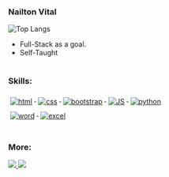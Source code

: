 ### Nailton Vital 
![Top Langs](https://github-readme-stats.vercel.app/api/top-langs/?username=nailtonvital&layout=compact&theme=dark)

- Full-Stack as a goal.
- Self-Taught

<h1>

### Skills: 
<p align="left">
  <a href="#">
    <img src="https://img.shields.io/badge/HTML5-E34F26?style=for-the-badge&logo=html5&logoColor=white" alt="html" style="vertical-align:top; margin:6px 4px">
  </a>  
  <a href="#">
    <img src="https://img.shields.io/badge/CSS3-1572B6?style=for-the-badge&logo=css3&logoColor=white" alt="css" style="vertical-align:top; margin:6px 4px">
  </a> 
  <a href="#">
    <img src="https://img.shields.io/badge/Bootstrap-563D7C?style=for-the-badge&logo=bootstrap&logoColor=white" alt="bootstrap" style="vertical-align:top; margin:6px 4px">
  </a> 
  <a href="#">
    <img src="https://img.shields.io/badge/JavaScript-F7DF1E?style=for-the-badge&logo=javascript&logoColor=black" alt="JS" style="vertical-align:top; margin:6px 4px">
  </a> 
  <a href="#">
    <img src="https://img.shields.io/badge/Python-3776AB?style=for-the-badge&logo=python&logoColor=white" alt="python" style="vertical-align:top; margin:6px 4px">
  </a> 
  <br>
  <a href="#">
    <img src="https://img.shields.io/badge/Microsoft_Word-2B579A?style=for-the-badge&logo=microsoft-word&logoColor=white" alt="word" style="vertical-align:top; margin:6px 4px">
  </a> 
  <a href="#">
    <img src="https://img.shields.io/badge/Microsoft_Excel-217346?style=for-the-badge&logo=microsoft-excel&logoColor=white" alt="excel" style="vertical-align:top; margin:6px 4px">
  </a> 
  
</p>
<h1>
  
### More: 
<p align="left">
  <a href="https://www.linkedin.com/in/nailtonvita/" target="_blank">
    <img src="https://img.shields.io/badge/LinkedIn-0077B5?style=for-the-badge&logo=linkedin&logoColor=white" target="_blank">
  </a> 
  <a href="https://www.behance.net/nailtonvital/" target="_blank">
    <img src="https://aleen42.github.io/badges/src/behance.svg" target="_blank">
  </a> 
  
</p>
